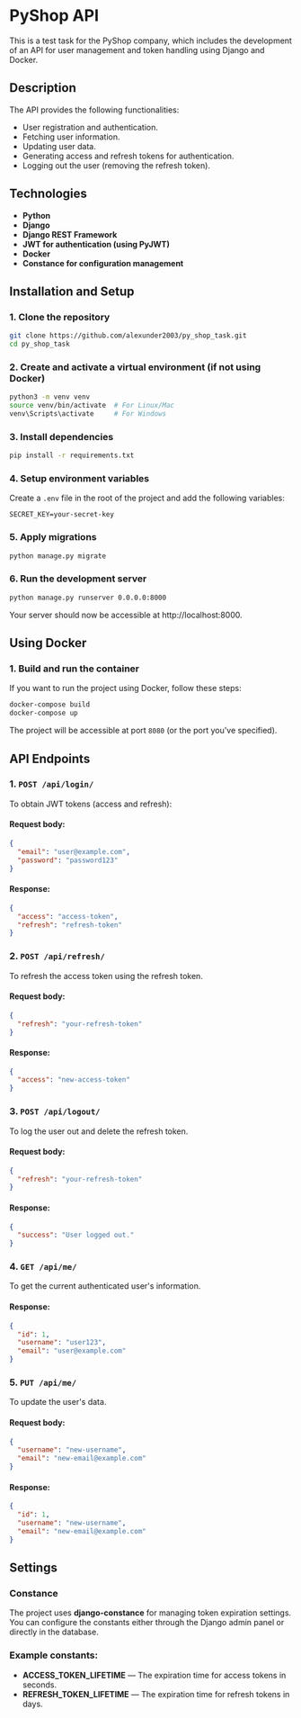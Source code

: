 # PyShop API

This is a test task for the PyShop company, which includes the development of an API for user management and token handling using Django and Docker.

## Description

The API provides the following functionalities:
- User registration and authentication.
- Fetching user information.
- Updating user data.
- Generating access and refresh tokens for authentication.
- Logging out the user (removing the refresh token).

## Technologies

- **Python**
- **Django**
- **Django REST Framework**
- **JWT for authentication (using PyJWT)**
- **Docker**
- **Constance for configuration management**


## Installation and Setup

### 1. Clone the repository

```bash
git clone https://github.com/alexunder2003/py_shop_task.git
cd py_shop_task
```

### 2. Create and activate a virtual environment (if not using Docker)

```bash
python3 -m venv venv
source venv/bin/activate  # For Linux/Mac
venv\Scripts\activate     # For Windows
```

### 3. Install dependencies

```bash
pip install -r requirements.txt
```

### 4. Setup environment variables

Create a `.env` file in the root of the project and add the following variables:

```
SECRET_KEY=your-secret-key
```

### 5. Apply migrations

```bash
python manage.py migrate
```

### 6. Run the development server

```bash
python manage.py runserver 0.0.0.0:8000
```

Your server should now be accessible at http://localhost:8000.

## Using Docker

### 1. Build and run the container

If you want to run the project using Docker, follow these steps:

```bash
docker-compose build
docker-compose up
```

The project will be accessible at port `8080` (or the port you've specified).

## API Endpoints

### 1. `POST /api/login/`

To obtain JWT tokens (access and refresh):

#### Request body:

```json
{
  "email": "user@example.com",
  "password": "password123"
}
```

#### Response:

```json
{
  "access": "access-token",
  "refresh": "refresh-token"
}
```

### 2. `POST /api/refresh/`

To refresh the access token using the refresh token.

#### Request body:

```json
{
  "refresh": "your-refresh-token"
}
```

#### Response:

```json
{
  "access": "new-access-token"
}
```

### 3. `POST /api/logout/`

To log the user out and delete the refresh token.

#### Request body:

```json
{
  "refresh": "your-refresh-token"
}
```

#### Response:

```json
{
  "success": "User logged out."
}
```

### 4. `GET /api/me/`

To get the current authenticated user's information.

#### Response:

```json
{
  "id": 1,
  "username": "user123",
  "email": "user@example.com"
}
```

### 5. `PUT /api/me/`

To update the user's data.

#### Request body:

```json
{
  "username": "new-username",
  "email": "new-email@example.com"
}
```

#### Response:

```json
{
  "id": 1,
  "username": "new-username",
  "email": "new-email@example.com"
}
```

## Settings

### Constance

The project uses **django-constance** for managing token expiration settings. You can configure the constants either through the Django admin panel or directly in the database.

### Example constants:

- **ACCESS_TOKEN_LIFETIME** — The expiration time for access tokens in seconds.
- **REFRESH_TOKEN_LIFETIME** — The expiration time for refresh tokens in days.

